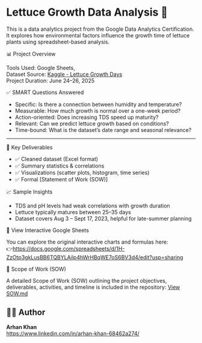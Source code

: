 # Lettuce Growth Data Analysis 🌱

This is a data analytics project from the Google Data Analytics Certification. It explores how environmental factors influence the growth time of lettuce plants using spreadsheet-based analysis.


 📊 Project Overview

Tools Used: Google Sheets,  
Dataset Source: [Kaggle - Lettuce Growth Days](https://www.kaggle.com/)  
Project Duration: June 24–26, 2025

✅ SMART Questions Answered

- Specific: Is there a connection between humidity and temperature?
- Measurable: How much growth is normal over a one-week period?
- Action-oriented: Does increasing TDS speed up maturity?
- Relevant: Can we predict lettuce growth based on conditions?
- Time-bound: What is the dataset’s date range and seasonal relevance?

---

 📂 Key Deliverables

- ✅ Cleaned dataset (Excel format)
- ✅ Summary statistics & correlations
- ✅ Visualizations (scatter plots, histogram, time series)
- ✅ Formal [Statement of Work (SOW)]

 📈 Sample Insights

- TDS and pH levels had weak correlations with growth duration
- Lettuce typically matures between 25–35 days
- Dataset covers Aug 3 – Sept 17, 2023, helpful for late-summer planning

🔗 View Interactive Google Sheets

You can explore the original interactive charts and formulas here:  
👉https://docs.google.com/spreadsheets/d/1H-ZzOtp3gkLusBB6TQBYLAilp4hWrHBqWE7oS6BV3d4/edit?usp=sharing

📄 Scope of Work (SOW)

A detailed Scope of Work (SOW) outlining the project objectives, deliverables, activities, and timeline is included in the repository: [View SOW.md](./SOW.md)



## 👨‍💼 Author

**Arhan Khan**  
https://www.linkedin.com/in/arhan-khan-68462a274/

